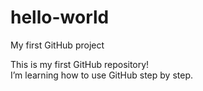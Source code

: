 # hello-world
My first GitHub project

This is my first GitHub repository!  
I’m learning how to use GitHub step by step.
